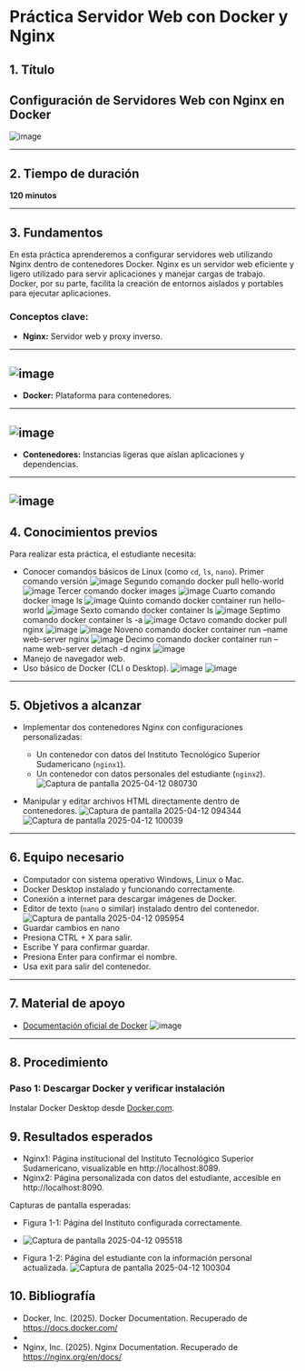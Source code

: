 # Práctica Servidor Web con Docker y Nginx

## 1. Título
**Configuración de Servidores Web con Nginx en Docker**
---
![image](https://github.com/user-attachments/assets/9d765b1a-781b-4b92-9db0-56f3475b3c77)


---

## 2. Tiempo de duración
**120 minutos**

---

## 3. Fundamentos
En esta práctica aprenderemos a configurar servidores web utilizando Nginx dentro de contenedores Docker. Nginx es un servidor web eficiente y ligero utilizado para servir aplicaciones y manejar cargas de trabajo. Docker, por su parte, facilita la creación de entornos aislados y portables para ejecutar aplicaciones.

### Conceptos clave:
- **Nginx:** Servidor web y proxy inverso.
---
![image](https://github.com/user-attachments/assets/dd3bf6ac-0086-4528-be3c-52d8dc2812db)
---
- **Docker:** Plataforma para contenedores.
---
![image](https://github.com/user-attachments/assets/0368af83-a476-4f5d-aea5-d2dbfbc40a8e)
---

- **Contenedores:** Instancias ligeras que aíslan aplicaciones y dependencias.
---
![image](https://github.com/user-attachments/assets/e0598d4d-07ae-4aa9-82f1-a96e8a6d50ef)
---

## 4. Conocimientos previos
Para realizar esta práctica, el estudiante necesita:
- Conocer comandos básicos de Linux (como `cd`, `ls`, `nano`).
Primer comando versión
![image](https://github.com/user-attachments/assets/0b2720a2-5511-4139-8852-aa172847f261) 
Segundo comando docker pull hello-world
![image](https://github.com/user-attachments/assets/8e6a3300-3212-42ff-bf15-4b8a587ec456)
Tercer comando docker images
![image](https://github.com/user-attachments/assets/73320420-49fc-40be-8a5f-cb04e1f3eb4b)
Cuarto comando docker image ls
![image](https://github.com/user-attachments/assets/0ee7b02c-4b5f-46aa-bce6-9776402d9a0c)
Quinto comando docker container run hello-world
![image](https://github.com/user-attachments/assets/f5d86da4-4688-4680-9de8-0e7784cc531c)
Sexto comando docker container ls 
![image](https://github.com/user-attachments/assets/f51ddb3e-ffc8-439f-ab67-f7ceb890728f)
Septimo comando docker container ls -a
![image](https://github.com/user-attachments/assets/cf52e8e9-02de-4a63-8d32-13dac1cea40a)
Octavo comando docker pull nginx
![image](https://github.com/user-attachments/assets/36fe2444-40fd-44c8-9193-9fe239036c86)
![image](https://github.com/user-attachments/assets/0ef5664b-27fb-4ac0-8d6e-0db619c0d883)
Noveno comando docker container run –name web-server nginx
![image](https://github.com/user-attachments/assets/bd1b71a0-df0d-494b-b9eb-d588dd006e85)
Decimo comando docker container run –name web-server detach -d nginx
![image](https://github.com/user-attachments/assets/8c21252f-1379-4fea-a545-e2ee1e0a8af5)
- Manejo de navegador web.
- Uso básico de Docker (CLI o Desktop).
![image](https://github.com/user-attachments/assets/4e3d2779-67d7-4a3e-9df0-b0631b3ed9b5)
![image](https://github.com/user-attachments/assets/4ddcd138-c2c1-49b8-b58b-6b5c4124b731)

---

## 5. Objetivos a alcanzar
- Implementar dos contenedores Nginx con configuraciones personalizadas:
  - Un contenedor con datos del Instituto Tecnológico Superior Sudamericano (`nginx1`).
  - Un contenedor con datos personales del estudiante (`nginx2`).
    ![Captura de pantalla 2025-04-12 080730](https://github.com/user-attachments/assets/60f5f304-570d-49d1-95da-4ee9ee015049)

- Manipular y editar archivos HTML directamente dentro de contenedores.
  ![Captura de pantalla 2025-04-12 094344](https://github.com/user-attachments/assets/e2d7fe73-c507-4e88-a516-6f31860e573a)
  ![Captura de pantalla 2025-04-12 100039](https://github.com/user-attachments/assets/63866971-504d-4d0e-8283-fc437a719b12)


---

## 6. Equipo necesario
- Computador con sistema operativo Windows, Linux o Mac.
- Docker Desktop instalado y funcionando correctamente.
- Conexión a internet para descargar imágenes de Docker.
- Editor de texto (`nano` o similar) instalado dentro del contenedor.
  ![Captura de pantalla 2025-04-12 095954](https://github.com/user-attachments/assets/fd1489fa-a4e2-4cb5-ad29-86096687fd77)
- Guardar cambios en nano
- Presiona CTRL + X para salir.
- Escribe Y para confirmar guardar.
- Presiona Enter para confirmar el nombre.
- Usa exit para salir del contenedor.


---

## 7. Material de apoyo
- [Documentación oficial de Docker](https://docs.docker.com/)
  ![image](https://github.com/user-attachments/assets/e34bfa04-dcba-4219-8c77-56c78adb4e96)
  
  

---

## 8. Procedimiento

### Paso 1: Descargar Docker y verificar instalación
Instalar Docker Desktop desde [Docker.com](https://www.docker.com/).



## 9. Resultados esperados
- Nginx1: Página institucional del Instituto Tecnológico Superior Sudamericano, visualizable en http://localhost:8089.
- Nginx2: Página personalizada con datos del estudiante, accesible en http://localhost:8090.

Capturas de pantalla esperadas:
- Figura 1-1: Página del Instituto configurada correctamente.
- ![Captura de pantalla 2025-04-12 095518](https://github.com/user-attachments/assets/f2dbe529-dffe-4e5c-a8d5-8b610dfefe1f)

- Figura 1-2: Página del estudiante con la información personal actualizada.
![Captura de pantalla 2025-04-12 100304](https://github.com/user-attachments/assets/951d545f-fb62-4202-851c-26213832617c)


## 10. Bibliografía
- Docker, Inc. (2025). Docker Documentation. Recuperado de https://docs.docker.com/
- 
- Nginx, Inc. (2025). Nginx Documentation. Recuperado de https://nginx.org/en/docs/



